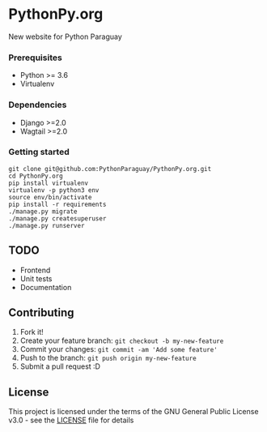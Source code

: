 # PythonPy.org
New website for Python Paraguay

### Prerequisites
* Python >= 3.6
* Virtualenv

### Dependencies
* Django >=2.0
* Wagtail >=2.0

### Getting started

```
git clone git@github.com:PythonParaguay/PythonPy.org.git
cd PythonPy.org
pip install virtualenv
virtualenv -p python3 env
source env/bin/activate
pip install -r requirements
./manage.py migrate
./manage.py createsuperuser
./manage.py runserver
```

## TODO

- Frontend
- Unit tests
- Documentation

## Contributing

1. Fork it!
2. Create your feature branch: `git checkout -b my-new-feature`
3. Commit your changes: `git commit -am 'Add some feature'`
4. Push to the branch: `git push origin my-new-feature`
5. Submit a pull request :D

## License

This project is licensed under the terms of the GNU General Public License v3.0 - see the [LICENSE](LICENSE) file for details